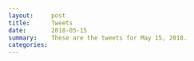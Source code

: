 ```yaml
---
layout:     post
title:      Tweets
date:       2018-05-15
summary:    These are the tweets for May 15, 2018.
categories:
---
```


